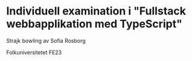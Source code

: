 # Individuell examination i "Fullstack webbapplikation med TypeScript"

Strajk bowling av Sofia Rosborg

Folkuniversitetet FE23
